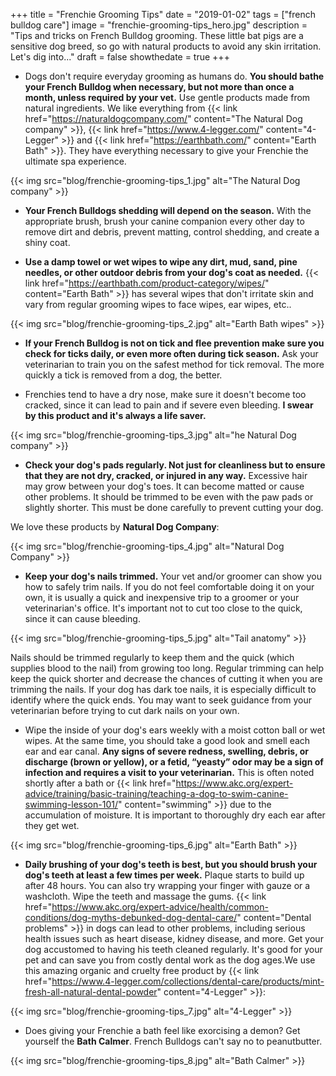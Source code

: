 +++
 title = "Frenchie Grooming Tips"
 date = "2019-01-02"
 tags = ["french bulldog care"]
 image = "frenchie-grooming-tips_hero.jpg"
 description = "Tips and tricks on French Bulldog grooming. These little bat pigs are a sensitive dog breed, so go with natural products to avoid any skin irritation. Let's dig into..."
 draft = false
 showthedate = true
+++

- Dogs don't require everyday grooming as humans do. **You should bathe your French Bulldog when necessary, but not more than once a month, unless required by your vet.** Use gentle products made from natural ingredients. We like everything from {{< link href="https://naturaldogcompany.com/" content="The Natural Dog company" >}}, {{< link href="https://www.4-legger.com/" content="4-Legger" >}} and {{< link href="https://earthbath.com/" content="Earth Bath" >}}. They have everything necessary to give your Frenchie the ultimate spa experience.

{{< img src="blog/frenchie-grooming-tips_1.jpg" alt="The Natural Dog company" >}}

- **Your French Bulldogs shedding will depend on the season.** With the appropriate brush, brush your canine companion every other day to remove dirt and debris, prevent matting, control shedding, and create a shiny coat.

- **Use a damp towel or wet wipes to wipe any dirt, mud, sand, pine needles, or other outdoor debris from your dog's coat as needed.** {{< link href="https://earthbath.com/product-category/wipes/" content="Earth Bath" >}} has several wipes that don't irritate skin and vary from regular grooming wipes to face wipes, ear wipes, etc..

{{< img src="blog/frenchie-grooming-tips_2.jpg" alt="Earth Bath wipes" >}}

- **If your French Bulldog is not on tick and flee prevention make sure you check for ticks daily, or even more often during tick season.** Ask your veterinarian to train you on the safest method for tick removal. The more quickly a tick is removed from a dog, the better.

- Frenchies tend to have a dry nose, make sure it doesn't become too cracked, since it can lead to pain and if severe even bleeding. **I swear by this product and it's always a life saver.**

{{< img src="blog/frenchie-grooming-tips_3.jpg" alt="he Natural Dog company" >}}

- **Check your dog's pads regularly. Not just for cleanliness but to ensure that they are not dry, cracked, or injured in any way.** Excessive hair may grow between your dog's toes. It can become matted or cause other problems. It should be trimmed to be even with the paw pads or slightly shorter. This must be done carefully to prevent cutting your dog.

We love these products by **Natural Dog Company**:

{{< img src="blog/frenchie-grooming-tips_4.jpg" alt="Natural Dog Company" >}}

- **Keep your dog's nails trimmed.** Your vet and/or groomer can show you how to safely trim nails. If you do not feel comfortable doing it on your own, it is usually a quick and inexpensive trip to a groomer or your veterinarian's office. It's important not to cut too close to the quick, since it can cause bleeding.

{{< img src="blog/frenchie-grooming-tips_5.jpg" alt="Tail anatomy" >}}

Nails should be trimmed regularly to keep them and the quick (which supplies blood to the nail) from growing too long. Regular trimming can help keep the quick shorter and decrease the chances of cutting it when you are trimming the nails. If your dog has dark toe nails, it is especially difficult to identify where the quick ends. You may want to seek guidance from your veterinarian before trying to cut dark nails on your own.

- Wipe the inside of your dog's ears weekly with a moist cotton ball or wet wipes. At the same time, you should take a good look and smell each ear and ear canal. **Any signs of severe redness, swelling, debris, or discharge (brown or yellow), or a fetid, “yeasty” odor may be a sign of infection and requires a visit to your veterinarian.** This is often noted shortly after a bath or {{< link href="https://www.akc.org/expert-advice/training/basic-training/teaching-a-dog-to-swim-canine-swimming-lesson-101/" content="swimming" >}} due to the accumulation of moisture. It is important to thoroughly dry each ear after they get wet.

{{< img src="blog/frenchie-grooming-tips_6.jpg" alt="Earth Bath" >}}

- **Daily brushing of your dog's teeth is best, but you should brush your dog's teeth at least a few times per week.** Plaque starts to build up after 48 hours. You can also try wrapping your finger with gauze or a washcloth. Wipe the teeth and massage the gums. {{< link href="https://www.akc.org/expert-advice/health/common-conditions/dog-myths-debunked-dog-dental-care/" content="Dental problems" >}} in dogs can lead to other problems, including serious health issues such as heart disease, kidney disease, and more. Get your dog accustomed to having his teeth cleaned regularly. It's good for your pet and can save you from costly dental work as the dog ages.We use this amazing organic and cruelty free product by {{< link href="https://www.4-legger.com/collections/dental-care/products/mint-fresh-all-natural-dental-powder" content="4-Legger" >}}:

{{< img src="blog/frenchie-grooming-tips_7.jpg" alt="4-Legger" >}}

- Does giving your Frenchie a bath feel like exorcising a demon? Get yourself the **Bath Calmer**. French Bulldogs can't say no to peanutbutter.

{{< img src="blog/frenchie-grooming-tips_8.jpg" alt="Bath Calmer" >}}